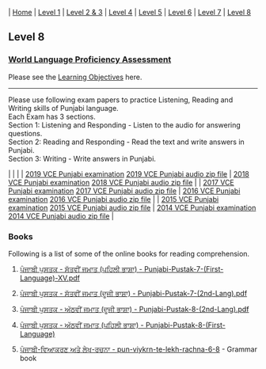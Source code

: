 | [Home](https://amardeep0.github.io/learnPunjabi/) | [Level 1](https://amardeep0.github.io/learnPunjabi/Level-1_Punjabi%20Alphabets/) | [Level 2 & 3](https://amardeep0.github.io/learnPunjabi/Level_2-3_Matra/) | [Level 4](https://amardeep0.github.io/learnPunjabi/Level-4_Intermediate/) | [Level 5](https://amardeep0.github.io/learnPunjabi/Level-5_intermediate/) | [Level 6](https://amardeep0.github.io/learnPunjabi/Level-6_Advanced/) | [Level 7](https://amardeep0.github.io/learnPunjabi/Level-7_Advanced/) | [Level 8](https://amardeep0.github.io/learnPunjabi/Level-8_WorldLanguageCompetencyTesting/)

## Level 8 

### [World Language Proficiency Assessment](https://www.k12.wa.us/student-success/resources-subject-area/world-languages/competency-credits-students)


Please see the [Learning Objectives](https://amardeep0.github.io/learnPunjabi/Level-8_WorldLanguageCompetencyTesting/Level_8_Goals) here. 

---


Please use following exam papers to practice Listening, Reading and Writing skills of Punjabi language.  
Each Exam has 3 sections.  
Section 1: Listening and Responding - Listen to the audio for answering questions.  
Section 2: Reading and Responding - Read the text and write answers in Punjabi.  
Section 3: Writing - Write answers in Punjabi.  

|   |   |
| [2019 VCE Punjabi examination](https://vcaa.vic.edu.au/Documents/exams/punjabi/2019/2019lang-punjabi-w.pdf)  [2019 VCE Punjabi audio zip file](https://vcaa.vic.edu.au/Documents/exams/punjabi/2019/2019Punjabi.zip) | [2018 VCE Punjabi examination](https://vcaa.vic.edu.au/Documents/exams/punjabi/2018/2018lang-punjabi-w.pdf)  [2018 VCE Punjabi audio zip file](https://vcaa.vic.edu.au/Documents/exams/punjabi/2018/2018punjabi.zip) |
| [2017 VCE Punjabi examination](https://vcaa.vic.edu.au/Documents/exams/punjabi/2017/2017lang-punjabi-w.pdf)  [2017 VCE Punjabi audio zip file](https://vcaa.vic.edu.au/Documents/exams/punjabi/2017/2017Punjabi.zip) | [2016 VCE Punjabi examination](https://vcaa.vic.edu.au/Documents/exams/punjabi/2016/2016ccafl-punjabi-w.pdf)  [2016 VCE Punjabi audio zip file](https://vcaa.vic.edu.au/Documents/exams/punjabi/2016/audio2016-ccafl/2016Punjabi.zip) |
| [2015 VCE Punjabi examination](https://vcaa.vic.edu.au/Documents/exams/punjabi/2015/2015ccafl-punjabi-w.pdf)  [2015 VCE Punjabi audio zip file](https://vcaa.vic.edu.au/Documents/exams/punjabi/2015/audio2015-ccafl/2015punjabi.zip) | [2014 VCE Punjabi examination](https://vcaa.vic.edu.au/Documents/exams/punjabi/2014/2014ccafl-punjabi-w.pdf)  [2014 VCE Punjabi audio zip file](https://vcaa.vic.edu.au/Documents/exams/punjabi/2014/audio2014-ccafl/2014Punjabi.zip) |


 
### Books

Following is a list of some of the online books for reading comprehension. 


1. [ਪੰਜਾਬੀ ਪੁਸਤਕ - ਸੱਤਵੀਂ ਜਮਾਤ (ਪਹਿਲੀ ਭਾਸ਼ਾ) - Punjabi-Pustak-7-(First-Language)-XV.pdf](http://files-cdn.pseb.ac.in/pseb_files/Punjabi-Pustak-7-(First-Language)-XV.pdf)

2. [ਪੰਜਾਬੀ ਪੁਸਤਕ - ਸੱਤਵੀਂ ਜਮਾਤ (ਦੂਜੀ ਭਾਸ਼ਾ) - Punjabi-Pustak-7-(2nd-Lang).pdf](http://files-cdn.pseb.ac.in/pseb_files/Punjabi-Pustak-7-(2nd-Lang).pdf)

3. [ਪੰਜਾਬੀ ਪੁਸਤਕ - ਅੱਠਵੀਂ ਜਮਾਤ (ਦੂਜੀ ਭਾਸ਼ਾ) - Punjabi-Pustak-8-(2nd-Lang).pdf](http://files-cdn.pseb.ac.in/pseb_files/Punjabi-Pustak-8-(2nd-Lang).pdf)

4. [ਪੰਜਾਬੀ ਪੁਸਤਕ - ਅੱਠਵੀਂ ਜਮਾਤ (ਪਹਿਲੀ ਭਾਸ਼ਾ) - Punjabi-Pustak-8-(First-Language)](http://files-cdn.pseb.ac.in/pseb_files/Punjabi-Pustak-8(1stlang)2018-03-21.pdf)

5. [ਪੰਜਾਬੀ-ਵਿਆਕਰਣ ਅਤੇ ਲੇਖ-ਰਚਨਾ - pun-viykrn-te-lekh-rachna-6-8](https://drive.google.com/file/d/1fZW0x4Tgm3sXW6nhcD34jzWMc2MSRBAQ/view) - Grammar book



